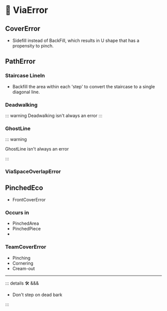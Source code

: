 
# 🔻 <via>ViaError</via>

## CoverError

- Sidefill instead of BackFill, which results in U shape that has a propensity to pinch.

## PathError

### Staircase LineIn

- Backfill the area within each 'step' to convert the staircase to a single diagonal line.

### Deadwalking

::: warning
Deadwalking isn't always an error
:::

### GhostLine

::: warning

GhostLine isn't always an error

:::

### ViaSpaceOverlapError

## PinchedEco

- FrontCoverError

### Occurs in

- PinchedArea
- PinchedPiece
-

### TeamCoverError

- Pinching
- Cornering
- Cream-out

---

<!-- =================================================== -->
<!-- =================================================== -->
<!-- =================================================== -->
<!-- =================================================== -->
<!-- =================================================== -->
::: details 🛠 <dev>&&&</dev>



- Don't step on dead bark



:::
